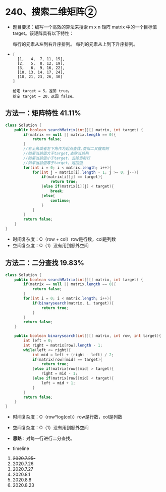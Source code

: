 # 240、搜索二维矩阵②

- 题目要求：编写一个高效的算法来搜索 m x n 矩阵 matrix 中的一个目标值 target。该矩阵具有以下特性：

  每行的元素从左到右升序排列。
  每列的元素从上到下升序排列。

- ```
  [
    [1,   4,  7, 11, 15],
    [2,   5,  8, 12, 19],
    [3,   6,  9, 16, 22],
    [10, 13, 14, 17, 24],
    [18, 21, 23, 26, 30]
  ]
  
  给定 target = 5，返回 true。
  给定 target = 20，返回 false。
  ```



## 方法一：矩阵特性 41.11%

```java
class Solution {
    public boolean searchMatrix(int[][] matrix, int target) {
        if(matrix == null || matrix.length == 0){
            return false;
        }
        //右上角或者左下角作为起点查找,类似二叉搜索树
        //如果当前值大于target,去除当前列
        //如果当前值小于target，去除当前行
        //如果当前值等于target，返回值
        for(int i = 0; i < matrix.length; i++){
            for(int j = matrix[i].length - 1; j >= 0; j--){
                if(matrix[i][j] == target){
                    return true;
                }else if(matrix[i][j] < target){
                    break;
                }else{
                    continue;
                }
            }
        }
        return false;
    }
}
```

- 时间复杂度：O（row + col）row是行数，col是列数
- 空间复杂度：O（1）没有用到额外空间



## 方法二：二分查找 19.83%

```java
class Solution {
    public boolean searchMatrix(int[][] matrix, int target) {
        if(matrix == null || matrix.length == 0){
            return false;
        }
        for(int i = 0; i < matrix.length; i++){
            if(binarysearch(matrix, i, target)){
                return true;
            }
        }
        return false;
    }

    public boolean binarysearch(int[][] matrix, int row, int target){
        int left = 0;
        int right = matrix[row].length - 1;
        while(left <= right){
            int mid = left + (right - left) / 2;
            if(matrix[row][mid] == target){
                return true;
            }else if(matrix[row][mid] > target){
                right = mid - 1;
            }else if(matrix[row][mid] < target){
                left = mid + 1;
            }
        }
        return false;
    }
}
```

- 时间复杂度：O（row*log(col)）row是行数，col是列数
- 空间复杂度：O（1）没有用到额外空间
- **思路**：对每一行进行二分查找。





- timeline

1. ~~2020.7.25-~~
2. 2020.7.26
3. 2020.7.27
4. 2020.8.1
5. 2020.8.8
6. 2020.8.23
